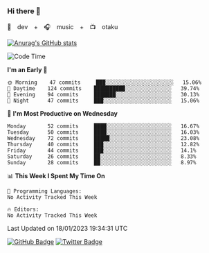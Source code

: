 ### Hi there 👋

🚀　dev　+　🎧　music　+　📺　otaku


[![Anurag's GitHub stats](https://github-readme-stats.vercel.app/api?username=koheitasaka&count_private=true&show_icons=true&theme=monokai)](https://github.com/koheitasaka/github-readme-stats)

<!--START_SECTION:waka-->
![Code Time](http://img.shields.io/badge/Code%20Time-1%2C161%20hrs%2023%20mins-blue)

**I'm an Early 🐤** 

```text
🌞 Morning    47 commits     ███░░░░░░░░░░░░░░░░░░░░░░   15.06% 
🌆 Daytime    124 commits    ██████████░░░░░░░░░░░░░░░   39.74% 
🌃 Evening    94 commits     ███████░░░░░░░░░░░░░░░░░░   30.13% 
🌙 Night      47 commits     ███░░░░░░░░░░░░░░░░░░░░░░   15.06%

```
📅 **I'm Most Productive on Wednesday** 

```text
Monday       52 commits     ████░░░░░░░░░░░░░░░░░░░░░   16.67% 
Tuesday      50 commits     ████░░░░░░░░░░░░░░░░░░░░░   16.03% 
Wednesday    72 commits     █████░░░░░░░░░░░░░░░░░░░░   23.08% 
Thursday     40 commits     ███░░░░░░░░░░░░░░░░░░░░░░   12.82% 
Friday       44 commits     ███░░░░░░░░░░░░░░░░░░░░░░   14.1% 
Saturday     26 commits     ██░░░░░░░░░░░░░░░░░░░░░░░   8.33% 
Sunday       28 commits     ██░░░░░░░░░░░░░░░░░░░░░░░   8.97%

```


📊 **This Week I Spent My Time On** 

```text
💬 Programming Languages: 
No Activity Tracked This Week

🔥 Editors: 
No Activity Tracked This Week

```


 Last Updated on 18/01/2023 19:34:31 UTC
<!--END_SECTION:waka-->

[![GitHub Badge](https://img.shields.io/badge/GitHub-100000?style=for-the-badge&logo=github&logoColor=white)](https://github.com/koheitasaka)
[![Twitter Badge](https://img.shields.io/badge/Twitter-1DA1F2?style=for-the-badge&logo=twitter&logoColor=white)](https://twitter.com/sleep_asleep_)
